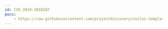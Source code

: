 ```yaml
---
id: CVE-2019-1010287
pocs:
    - https://raw.githubusercontent.com/projectdiscovery/nuclei-templates/master/cves/CVE-2019-1010287.yaml
---
```

